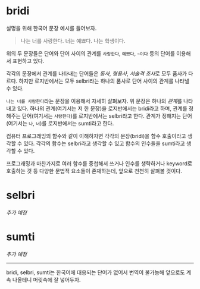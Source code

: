 # bridi

설명을 위해 한국어 문장 예시를 들어보자.
> 나는 너를 사랑한다.
> 너는 예쁘다.
> 나는 학생이다.

위의 두 문장들은 단어와 단어 사이의 관계를 `사랑한다`, `예쁘다`, `~이다` 등의 단어를 이용해서 표현하고 있다.

각각의 문장에서 관계를 나타내는 단어들은 *동사*, *형용사*, *서술격 조사*로 모두 품사가 다르다. 하지만 로지반에서는 모두 selbri라는 하나의 품사로 단어 사이의 관계를 나타낼 수 있다.

`나는 너를 사랑한다`라는 문장을 이용해서 자세히 살펴보자.
위 문장은 하나의 *관계*를 나타내고 있다.
하나의 관계(여기서는 저 한 문장)을 로지반에서는 bridi라고 하며,
관계를 정해주는 단어(여기서는 `사랑한다`)를 로지반에서는 selbri라고 한다.
관계가 정해지는 단어(여기서는 `나`, `너`)를 로지반에서는 sumti라고 한다.

컴퓨터 프로그래밍의 함수와 같이 이해하자면 각각의 문장(bridi)을 함수 호출이라고 생각할 수 있다.
각각의 함수는 selbri라고 생각할 수 있고 함수의 인수들을 sumti라고 생각할 수 있다.

프로그래밍과 마찬가지로 여러 함수를 중첩해서 쓰거나 인수를 생략하거나 keyword로 호출하는 것 등 다양한 문법적 요소들이 존재하는데, 앞으로 천천히 살펴볼 것이다.

# selbri

*추가 예정*

# sumti

*추가 예정*

---

bridi, selbri, sumti는 한국어에 대응되는 단어가 없어서 번역이 불가능해 앞으로도 계속 나올테니 머릿속에 잘 넣어두자.
